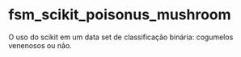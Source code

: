 # fsm_scikit_poisonus_mushroom
O uso do scikit em um data set de classificação binária: cogumelos venenosos ou não.
